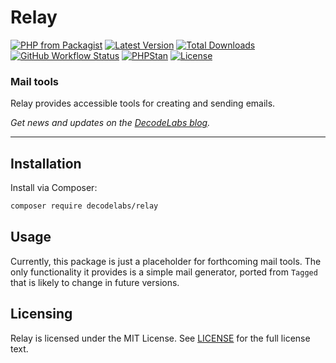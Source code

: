 # Relay

[![PHP from Packagist](https://img.shields.io/packagist/php-v/decodelabs/relay?style=flat)](https://packagist.org/packages/decodelabs/relay)
[![Latest Version](https://img.shields.io/packagist/v/decodelabs/relay.svg?style=flat)](https://packagist.org/packages/decodelabs/relay)
[![Total Downloads](https://img.shields.io/packagist/dt/decodelabs/relay.svg?style=flat)](https://packagist.org/packages/decodelabs/relay)
[![GitHub Workflow Status](https://img.shields.io/github/actions/workflow/status/decodelabs/relay/integrate.yml?branch=develop)](https://github.com/decodelabs/relay/actions/workflows/integrate.yml)
[![PHPStan](https://img.shields.io/badge/PHPStan-enabled-44CC11.svg?longCache=true&style=flat)](https://github.com/phpstan/phpstan)
[![License](https://img.shields.io/packagist/l/decodelabs/relay?style=flat)](https://packagist.org/packages/decodelabs/relay)

### Mail tools

Relay provides accessible tools for creating and sending emails.

_Get news and updates on the [DecodeLabs blog](https://blog.decodelabs.com)._

---

## Installation

Install via Composer:

```bash
composer require decodelabs/relay
```

## Usage

Currently, this package is just a placeholder for forthcoming mail tools. The only functionality it provides is a simple mail generator, ported from `Tagged` that is likely to change in future versions.

## Licensing

Relay is licensed under the MIT License. See [LICENSE](./LICENSE) for the full license text.
